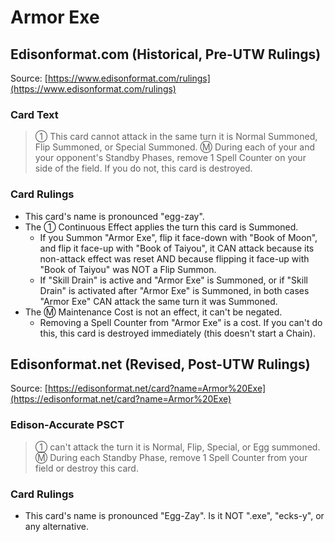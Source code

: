 # Armor Exe

## Edisonformat.com (Historical, Pre-UTW Rulings)

Source: [https://www.edisonformat.com/rulings](https://www.edisonformat.com/rulings)

### Card Text

> ① This card cannot attack in the same turn it is Normal Summoned, Flip Summoned, or Special Summoned. Ⓜ During each of your and your opponent's Standby Phases, remove 1 Spell Counter on your side of the field. If you do not, this card is destroyed.

### Card Rulings

*   This card's name is pronounced "egg-zay".
*   The ① Continuous Effect applies the turn this card is Summoned.
    *   If you Summon "Armor Exe", flip it face-down with "Book of Moon", and flip it face-up with "Book of Taiyou", it CAN attack because its non-attack effect was reset AND because flipping it face-up with "Book of Taiyou" was NOT a Flip Summon.
    *   If "Skill Drain" is active and "Armor Exe" is Summoned, or if "Skill Drain" is activated after "Armor Exe" is Summoned, in both cases "Armor Exe" CAN attack the same turn it was Summoned.
*   The Ⓜ Maintenance Cost is not an effect, it can't be negated.
    *   Removing a Spell Counter from "Armor Exe" is a cost. If you can't do this, this card is destroyed immediately (this doesn't start a Chain).

## Edisonformat.net (Revised, Post-UTW Rulings)

Source: [https://edisonformat.net/card?name=Armor%20Exe](https://edisonformat.net/card?name=Armor%20Exe)

### Edison-Accurate PSCT

> ① can't attack the turn it is Normal, Flip, Special, or Egg summoned.
> Ⓜ During each Standby Phase, remove 1 Spell Counter from your field or destroy this card.

### Card Rulings

*   This card's name is pronounced "Egg-Zay". Is it NOT ".exe", "ecks-y", or any alternative.
            